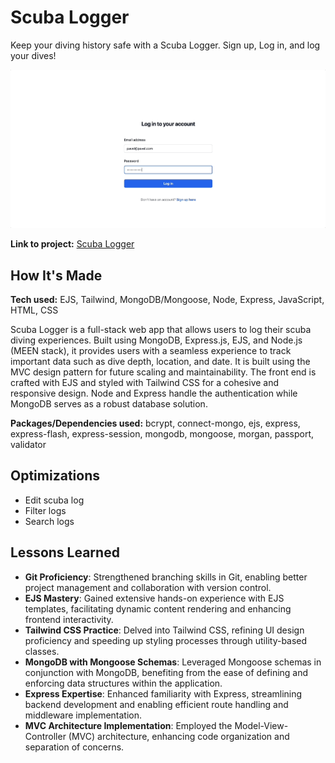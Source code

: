 # Scuba Logger

Keep your diving history safe with a Scuba Logger. Sign up, Log in, and log your dives!

![](https://github.com/paskaeu25/diving-logbook/blob/main/scuba-logger-demo.gif)


**Link to project:** [Scuba Logger](https://scuba-logger.onrender.com/)

## How It's Made

**Tech used:** EJS, Tailwind, MongoDB/Mongoose, Node, Express, JavaScript, HTML, CSS

Scuba Logger is a full-stack web app that allows users to log their scuba diving experiences. Built using MongoDB, Express.js, EJS, and Node.js (MEEN stack), it provides users with a seamless experience to track important data such as dive depth, location, and date. It is built using the MVC design pattern for future scaling and maintainability. The front end is crafted with EJS and styled with Tailwind CSS for a cohesive and responsive design. Node and Express handle the authentication while MongoDB serves as a robust database solution.

**Packages/Dependencies used:** bcrypt, connect-mongo, ejs, express, express-flash, express-session, mongodb, mongoose, morgan, passport, validator

## Optimizations

- Edit scuba log
- Filter logs
- Search logs

## Lessons Learned

- **Git Proficiency**: Strengthened branching skills in Git, enabling better project management and collaboration with version control.
- **EJS Mastery**: Gained extensive hands-on experience with EJS templates, facilitating dynamic content rendering and enhancing frontend interactivity.
- **Tailwind CSS Practice**: Delved into Tailwind CSS, refining UI design proficiency and speeding up styling processes through utility-based classes.
- **MongoDB with Mongoose Schemas**: Leveraged Mongoose schemas in conjunction with MongoDB, benefiting from the ease of defining and enforcing data structures within the application. 
- **Express Expertise**: Enhanced familiarity with Express, streamlining backend development and enabling efficient route handling and middleware implementation.
- **MVC Architecture Implementation**: Employed the Model-View-Controller (MVC) architecture, enhancing code organization and separation of concerns. 







